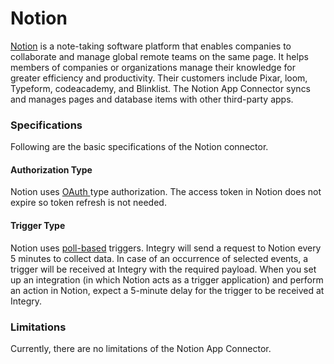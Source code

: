 # Notion

[Notion](https://www.notion.so/) is a note-taking software platform that enables companies to collaborate and manage global remote teams on the same page. It helps members of companies or organizations manage their knowledge for greater efficiency and productivity. Their customers include Pixar, loom, Typeform, codeacademy, and Blinklist. The Notion App Connector syncs and manages pages and database items with other third-party apps.&#x20;

### Specifications  <a href="#specifications-0-0" id="specifications-0-0"></a>

Following are the basic specifications of the Notion connector.&#x20;

#### Authorization Type  <a href="#authorization-type-0-1" id="authorization-type-0-1"></a>

Notion uses [OAuth ](https://support.integry.io/hc/en-us/articles/11112617800985-Supported-Authentication-Types)type authorization. The access token in Notion does not expire so token refresh is not needed.&#x20;

#### Trigger Type <a href="#trigger-type-0-2" id="trigger-type-0-2"></a>

Notion uses [poll-based](https://www.testpreptraining.com/tutorial/describe-polling-triggers-and-their-usage/) triggers. Integry will send a request to Notion every 5 minutes to collect data. In case of an occurrence of selected events, a trigger will be received at Integry with the required payload. When you set up an integration (in which Notion acts as a trigger application) and perform an action in Notion, expect a 5-minute delay for the trigger to be received at Integry.&#x20;

### Limitations <a href="#limitations-0-3" id="limitations-0-3"></a>

Currently, there are no limitations of the Notion App Connector.
